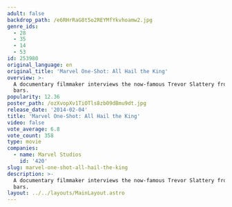 ```yaml
---
adult: false
backdrop_path: /e6RHrRaG8t5o2REYMfYkvhoamw2.jpg
genre_ids:
  - 28
  - 35
  - 14
  - 53
id: 253980
original_language: en
original_title: 'Marvel One-Shot: All Hail the King'
overview: >-
  A documentary filmmaker interviews the now-famous Trevor Slattery from behind
  bars.
popularity: 12.36
poster_path: /ozXvopXv1TiOTls8zb09dBmu9dt.jpg
release_date: '2014-02-04'
title: 'Marvel One-Shot: All Hail the King'
video: false
vote_average: 6.8
vote_count: 358
type: movie
companies:
  - name: Marvel Studios
    id: '420'
slug: marvel-one-shot-all-hail-the-king
description: >-
  A documentary filmmaker interviews the now-famous Trevor Slattery from behind
  bars.
layout: ../../layouts/MainLayout.astro
---
```


